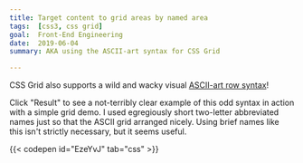 ```yaml
---
title: Target content to grid areas by named area
tags:  [css3, css grid]
goal:  Front-End Engineering
date:  2019-06-04
summary: AKA using the ASCII-art syntax for CSS Grid

---
```


CSS Grid also supports a wild and wacky visual [ASCII-art row syntax][docs]!

Click "Result" to see a not-terribly clear example of this odd syntax in
action with a simple grid demo. I used egregiously short two-letter
abbreviated names just so that the ASCII grid arranged nicely. Using
brief names like this isn't strictly necessary, but it seems useful.

{{< codepen id="EzeYvJ" tab="css" >}}

[docs]: https://developer.mozilla.org/en-US/docs/Web/CSS/CSS_Grid_Layout/Grid_Template_Areas
